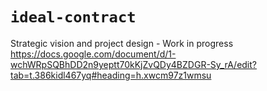 # `ideal-contract`

Strategic vision and project design - Work in progress
https://docs.google.com/document/d/1-wchWRpSQBhDD2n9yeptt70kKjZvQDy4BZDGR-Sy_rA/edit?tab=t.386kidl467yq#heading=h.xwcm97z1wmsu
